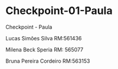 # Checkpoint-01-Paula
Checkpoint - Paula 

Lucas Simões Silva
RM:561436

Milena Beck Speria
RM: 565077

Bruna Pereira Cordeiro
RM:563153
